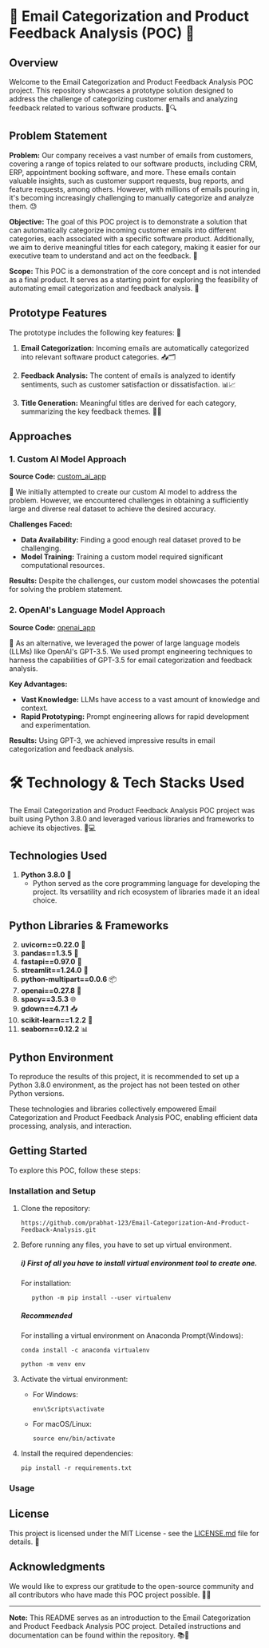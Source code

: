 # 📧 Email Categorization and Product Feedback Analysis (POC) 🚀

## Overview

Welcome to the Email Categorization and Product Feedback Analysis POC project. This repository showcases a prototype solution designed to address the challenge of categorizing customer emails and analyzing feedback related to various software products. 💌🔍

## Problem Statement

**Problem:** Our company receives a vast number of emails from customers, covering a range of topics related to our software products, including CRM, ERP, appointment booking software, and more. These emails contain valuable insights, such as customer support requests, bug reports, and feature requests, among others. However, with millions of emails pouring in, it's becoming increasingly challenging to manually categorize and analyze them. 😓

**Objective:** The goal of this POC project is to demonstrate a solution that can automatically categorize incoming customer emails into different categories, each associated with a specific software product. Additionally, we aim to derive meaningful titles for each category, making it easier for our executive team to understand and act on the feedback. 🎯

**Scope:** This POC is a demonstration of the core concept and is not intended as a final product. It serves as a starting point for exploring the feasibility of automating email categorization and feedback analysis. 🌱

## Prototype Features

The prototype includes the following key features: 🧩

1. **Email Categorization:** Incoming emails are automatically categorized into relevant software product categories. 📥🗂️

2. **Feedback Analysis:** The content of emails is analyzed to identify sentiments, such as customer satisfaction or dissatisfaction. 📊📈

3. **Title Generation:** Meaningful titles are derived for each category, summarizing the key feedback themes. 📌📝

## Approaches

### 1. Custom AI Model Approach

**Source Code:** [custom_ai_app](/custom_ai_app)

🧠 We initially attempted to create our custom AI model to address the problem. However, we encountered challenges in obtaining a sufficiently large and diverse real dataset to achieve the desired accuracy.

**Challenges Faced:**

- **Data Availability:** Finding a good enough real dataset proved to be challenging.
- **Model Training:** Training a custom model required significant computational resources.

**Results:** Despite the challenges, our custom model showcases the potential for solving the problem statement.

### 2. OpenAI's Language Model Approach

**Source Code:** [openai_app](/openai_app)

🤖 As an alternative, we leveraged the power of large language models (LLMs) like OpenAI's GPT-3.5. We used prompt engineering techniques to harness the capabilities of GPT-3.5 for email categorization and feedback analysis.

**Key Advantages:**

- **Vast Knowledge:** LLMs have access to a vast amount of knowledge and context.
- **Rapid Prototyping:** Prompt engineering allows for rapid development and experimentation.

**Results:** Using GPT-3, we achieved impressive results in email categorization and feedback analysis.

# 🛠️ Technology & Tech Stacks Used

The Email Categorization and Product Feedback Analysis POC project was built using Python 3.8.0 and leveraged various libraries and frameworks to achieve its objectives. 🐍💻

## Technologies Used

1. **Python 3.8.0** 🐍
   - Python served as the core programming language for developing the project. Its versatility and rich ecosystem of libraries made it an ideal choice.

## Python Libraries & Frameworks

2. **uvicorn==0.22.0** 🚀
3. **pandas==1.3.5** 🐼
4. **fastapi==0.97.0** 🚀
5. **streamlit==1.24.0** 🌟
6. **python-multipart==0.0.6** 📦
7. **openai==0.27.8** 🤖
8. **spacy==3.5.3** 🌐
9. **gdown==4.7.1** 📥
10. **scikit-learn==1.2.2** 🧠
11. **seaborn==0.12.2** 📊
    
## Python Environment

To reproduce the results of this project, it is recommended to set up a Python 3.8.0 environment, as the project has not been tested on other Python versions.

These technologies and libraries collectively empowered Email Categorization and Product Feedback Analysis POC, enabling efficient data processing, analysis, and interaction.


## Getting Started

To explore this POC, follow these steps:

### Installation and Setup

1. Clone the repository:
   ```
   https://github.com/prabhat-123/Email-Categorization-And-Product-Feedback-Analysis.git
   ```

2. Before running any files, you have to set up  virtual environment.

   ##### i) First of all you have to install virtual environment tool to create one.
   For installation:
   ```
      python -m pip install --user virtualenv
   ```
      
   ##### Recommended
   For installing a virtual environment on Anaconda Prompt(Windows):
   ```
   conda install -c anaconda virtualenv
   ```

   ```
   python -m venv env
   ```

4. Activate the virtual environment:
   - For Windows:
     ```
     env\Scripts\activate
     ```
   - For macOS/Linux:
     ```
     source env/bin/activate
     ```

5. Install the required dependencies:
   ```
   pip install -r requirements.txt
   ```

### Usage

## License

This project is licensed under the MIT License - see the [LICENSE.md](LICENSE.md) file for details. 📜

## Acknowledgments

We would like to express our gratitude to the open-source community and all contributors who have made this POC project possible. 🙏✨

---

**Note:** This README serves as an introduction to the Email Categorization and Product Feedback Analysis POC project. Detailed instructions and documentation can be found within the repository. 📚📖
